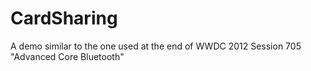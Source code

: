 CardSharing
===========
A demo similar to the one used at the end of WWDC 2012 Session 705 "Advanced Core Bluetooth"
